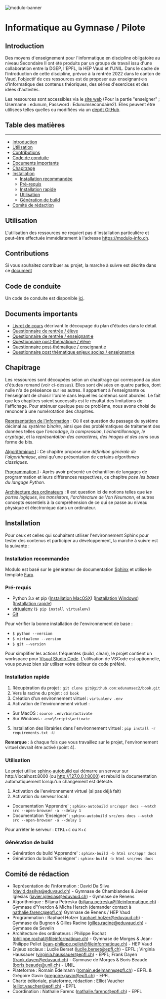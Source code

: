 ![modulo-banner](https://github.com/edunumsec2/modulo2/blob/main/source/_static/assets/modulo-head-banner.svg)

# Informatique au Gymnase / Pilote

## Introduction

Des moyens d'enseignement pour l'informatique en discipline obligatoire au niveau Secondaire II ont été produits par un groupe de travail issu d'une collaboration entre la DGEP, l'EPFL, la HEP Vaud et l'UNIL. Dans le cadre de l’introduction de cette discipline, prévue à la rentrée 2022 dans le canton de Vaud, l'objectif de ces ressources est de proposer aux enseignant·e·s d'informatique des contenus théoriques, des séries d'exercices et des idées d'activités.

Les ressources sont accessibles via le [site web](https://modulo-info.ch/) (Pour la partie "enseigner" ; Username : edunum, Password : Edunumsecondaire2). Elles peuvent être utilisées telles quelles ou modifiées via un [dépôt GitHub](https://github.com/edunumsec2/book).

## Table des matières

---

- [Introduction](#introduction)
- [Utilisation](#utilisation)
- [Contributions](#contributions)
- [Code de conduite](#code-de-conduite)
- [Documents importants](#documents-importants)
- [Chapitrage](#chapitrage)
- [Installation](#installation)
  - [Installation recommandée](#installation-recommandée)
  - [Pré-requis](#pré-requis)
  - [Installation rapide](#installation-rapide)
  - [Utilisation](#utiisation)
  - [Génération de build](#génération-de-build)
- [Comité de rédaction](#comité-de-rédaction)


## Utilisation

L'utilisation des ressources ne requiert pas d'installation particulière et peut-être effectuée immédiatement à l'adresse https://modulo-info.ch. 

## Contributions

Si vous souhaitez contribuer au projet, la marche à suivre est décrite dans ce [document](https://github.com/edunumsec2/book/blob/master/CONTRIBUTING.md)

## Code de conduite

Un code de conduite est disponible [ici](https://github.com/edunumsec2/book/blob/master/CODE_OF_CONDUCT.md). 

## Documents importants

* [Livret de cours](https://files.edunumsec2.ch/livret.pdf) décrivant le découpage du plan d'études dans le détail. 
* [Questionnaire de rentrée / élève](https://www.surveymonkey.com/r/VVZQYRR)
* [Questionnaire de rentrée / enseignant·e](https://www.surveymonkey.com/r/s2enspre)
* [Questionnaire post-thématique / élève](https://www.surveymonkey.com/r/s2elpostthem)
* [Questionnaire post-thématique / enseignant·e](https://www.surveymonkey.com/r/s2enspostthem)
* [Questionnaire post thématique enjeux sociax / enseignant·e](https://www.surveymonkey.com/r/s2postensejs)

## Chapitrage

Les ressources sont découpées selon un chapitrage qui correspond au plan d'études romand (voir ci-dessus). Elles sont divisées en quatre parties, dont nulle n'a de préséance sur les autres. Il appartient à l'enseignante ou l'enseignant de choisir l'ordre dans lequel les contenus sont abordés. Le fait que les chapitres soient successifs est le résultat des limitations de l'affichage. Pour atténuer quelque peu ce problème, nous avons choisi de renoncer à une numérotation des chapitres. 

[Représentation de l'information](https://apprendre.modulo-info.ch/content/appr/theme/rep-info/accueil/eleve.html)
: Où il est question du passage du système décimal au *système binaire*, ainsi que des problématiques de traitement des données telles que *l'encodage*, *la compression*, *l'échantillonnage*, *le cryptage*, et la *représentation des caractères, des images et des sons* sous forme de bits. 

[Algorithmique I](https://apprendre.modulo-info.ch/content/appr/theme/algo1/accueil/eleve.html)
: Ce chapitre propose une *définition générale de l'algorithmique*, ainsi qu'une présentation de certains *algorithmes classiques*. 

[Programmation I](https://apprendre.modulo-info.ch/content/appr/theme/prog1/accueil/elevenew.html)
: Après avoir présenté un échantillon de langages de programmation et leurs différences respectives, ce chapitre *pose les bases du langage Python*. 

[Architecture des ordinateurs](https://apprendre.modulo-info.ch/content/appr/theme/archi/accueil/eleve.html)
: Il est question ici de notions telles que *les portes logiques*, *les transistors*, *l'architecture de Von Neumann*, et autres concepts essentiels à la compréhension de ce qui se passe au niveau physique et électronique dans un ordinateur.

## Installation 

Pour ceux et celles qui souhaitent utiliser l'environnement Sphinx pour tester des contenus et participer au développement, la marche à suivre est la suivante : 

### Installation recommandée

Modulo est basé sur le générateur de documentation [Sphinx](https://www.sphinx-doc.org/en/master/) et utilise le template [Furo](https://github.com/pradyunsg/furo).

### Pré-requis

- Python 3.x et pip ([Installation MacOSX](https://docs.python-guide.org/starting/install3/osx/)) ([Installation Windows](https://docs.python-guide.org/starting/install3/win/)) ([Installation rapide](https://www.python.org/downloads/))
- [virtualenv](https://virtualenv.pypa.io/en/latest/) (`$ pip install virtualenv`)
- [Git](https://git-scm.com/book/en/v2/Getting-Started-Installing-Git)

Pour vérifier la bonne installation de l'environnement de base :
- `$ python --version`
- `$ virtualenv --version`
- `$ git --version`

Pour simplifier les actions fréquentes (build, clean), le projet contient un workspace pour [Visual Studio Code](https://code.visualstudio.com/). L'utilisation de VSCode est optionnelle, vous pouvez bien sûr utiliser votre éditeur de code préféré.

### Installation rapide

1. Récupération du projet : `git clone git@github.com:edunumsec2/book.git`
2. Vers la racine du projet : `cd book` 
3. Création d'un environnement virtuel : `virtualenv .env`
4. Activation de l'environnement virtuel : 
  - Sur MacOS : `source .env/bin/activate`
  - Sur Windows : `.env\Scripts\activate`
5. Installation des librairies dans l'environnement virtuel : `pip install -r requirements.txt -U`

**Remarque** : à chaque fois que vous travaillez sur le projet, l'environnement virtuel devrait être activé (point 4).

### Utilisation

Le projet utilise [sphinx-autobuild](https://github.com/executablebooks/sphinx-autobuild) qui démarre un serveur sur http://localhost:8000 (ou http://127.0.0.1:8000) et rebuild la documentation automatiquement lorsqu'un changement est détecté. 
1. Activation de l'environnement virtuel (si pas déjà fait)
2. Activation du serveur local :
  - Documentation 'Apprendre' : `sphinx-autobuild src/appr docs --watch src --open-browser -a --delay 1`
  - Documentation 'Enseigner' : `sphinx-autobuild src/ens docs --watch src --open-browser -a --delay 1`

Pour arrêter le serveur : <kbd>CTRL</kbd>+<kbd>c</kbd> ou <kbd>⌘</kbd>+<kbd>c</kbd>

### Génération de build

- Génération du build 'Apprendre' : `sphinx-build -b html src/appr docs`
- Génération du build 'Enseigner' : `sphinx-build -b html src/ens docs`


## Comité de rédaction

- Représentation de l'information : David Da Silva (david.dasilva@eduvaud.ch) - Gymnase de Chamblandes & Javier Iglesias (javier.iglesias@eduvaud.ch) - Gymnase de Renens
- Algorithmique : Biljana Petreska (biljana.petreska@fileinformatique.ch) - Gymnase d'Yverdon & Micha Hersch (demander contact à nathalie.farenc@epfl.ch) Gymnase de Renens / HEP Vaud
- Programmation : Raphaël Holzer (raphael.holzer@eduvaud.ch) - Gymnase du Bugnon & Gilles Racine (gilles.racine@eduvaud.ch) - Gymnase de Sevelin
- Architecture des ordinateurs : Philippe Rochat (philippe.rochat@fileinformatique.ch) - Gymnase de Morges & Jean-Philippe Pellet (jean-philippe.pellet@fileinformatique.ch) - HEP Vaud
- Enjeux sociaux : Lucile Berset (lucile.berset@epfl.ch) - EPFL ;  Virginia Haussauer (virginia.haussauer@epfl.ch) - EPFL;  Frank Dayen (frank.dayen@eduvaud.ch) - Gymnase de Morges & Boris Beaude (boris.beaude@unil.ch) - UNIL
- Plateforme : Romain Edelmann (romain.edelmann@epfl.ch) - EPFL & Grégoire Gavin (gregoire.gavin@epfl.ch) - EPFL
- Charte éditoriale, plateforme, rédaction : Elliot Vaucher (elliot.vaucher@epfl.ch) - EPFL
- Coordination : Nathalie Farenc (nathalie.farenc@epfl.ch) - EPFL
